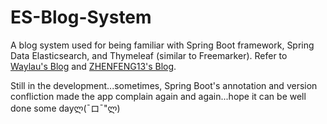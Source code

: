 # ES-Blog-System
A blog system used for being familiar with Spring Boot framework, Spring Data Elasticsearch, and Thymeleaf (similar to Freemarker).
Refer to [Waylau's Blog](https://github.com/waylau/new-star-blog) and [ZHENFENG13's Blog](https://github.com/ZHENFENG13/My-Blog).

Still in the development...sometimes, Spring Boot's annotation and version confliction made the app complain again and again...hope it can be well done some dayლ(¯ロ¯"ლ)
